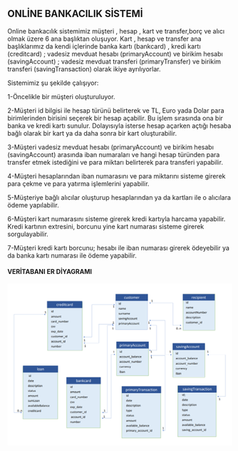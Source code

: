 ## ONLİNE BANKACILIK SİSTEMİ

Online bankacılık sistemimiz müşteri , hesap , kart ve transfer,borç ve alıcı olmak üzere 6 ana başlıktan oluşuyor. Kart , hesap  ve transfer ana başlıklarımız da kendi içlerinde banka kartı (bankcard) , kredi kartı (creditcard) ;  vadesiz mevduat hesabı (primaryAccount) ve birikim hesabı (savingAccount) ; vadesiz mevduat transferi (primaryTransfer) ve birikim transferi (savingTransaction) olarak ikiye ayrılıyorlar.

Sistemimiz şu şekilde çalışıyor:

1-Öncelikle bir müşteri oluşturuluyor.

2-Müşteri id bilgisi ile  hesap türünü belirterek ve  TL, Euro yada Dolar para birimlerinden birisini seçerek bir hesap açabilir. Bu işlem sırasında ona bir banka ve kredi kartı sunulur. Dolayısıyla isterse hesap açarken açtığı hesaba bağlı olarak bir kart  ya da daha sonra bir kart oluşturabilir.

3-Müşteri vadesiz mevduat hesabı (primaryAccount) ve birikim hesabı (savingAccount) arasında iban numaraları ve hangi hesap türünden para transfer etmek istediğini ve para miktarı belirterek  para transferi yapabilir.

4-Müşteri hesaplarından iban numarasını ve para miktarını sisteme girerek para çekme ve para yatırma işlemlerini yapabilir.

5-Müşteriye bağlı alıcılar oluşturup hesaplarından ya da kartları ile o alıcılara ödeme yapılabilir.

6-Müşteri  kart numarasını sisteme girerek kredi kartıyla harcama yapabilir. Kredi kartının extresini, borcunu yine kart numarası sisteme girerek sorgulayabilir.

7-Müşteri kredi kartı borcunu; hesabı ile iban numarası girerek ödeyebilir ya da banka kartı numarası ile ödeme yapabilir.





####                                                                       VERİTABANI ER DİYAGRAMI



![onlineBank](figures\onlineBank.PNG)
